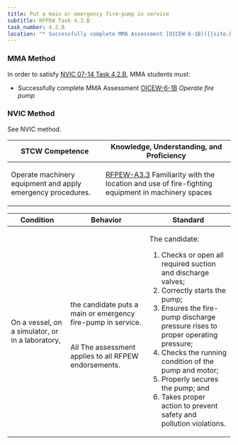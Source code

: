 ```yaml
---
title: Put a main or emergency fire-pump in service
subtitle: RFPEW Task 4.2.B 
task_number: 4.2.B
location: "* Successfully complete MMA Assessment [OICEW-6-1B]({{site.baseurl}}/assessments/Engine/OICEW-6-1B) *Operate fire pump*" 
---
```



### MMA Method

In order to satisfy  [NVIC 07-14  Task  4.2.B]({{site.baseurl}}/assets/images/nvic-07-14.pdf), MMA students must:

* Successfully complete MMA Assessment [OICEW-6-1B]({{site.baseurl}}/assessments/Engine/OICEW-6-1B) *Operate fire pump*


### NVIC Method

<a onclick="togglevisibility('nvic_methods')" >See NVIC method.</a>

<div id='nvic_methods' class='hide'>

<table>
<thead>
<tr>
<th class='forty'> STCW Competence </th>
<th class='sixty'> Knowledge, Understanding, and Proficiency </th>
</tr>
</thead>




<tbody>
<tr><td markdown='1'>

Operate machinery equipment and apply emergency procedures.

</td><td markdown='1'>

[RFPEW-A3.3](../../tables/34.html#RFPEW-A3.3) Familiarity with the location and use of fire-fighting equipment in machinery spaces

</td></tr>


</tbody>
</table>


<table>
<thead>
<tr><th class='twenty'>  Condition </th><th class='twenty'> Behavior </th><th  class='sixty'>Standard </th></tr>
</thead>
<tbody >



<tr><td markdown='1'>

On a vessel, on a simulator, or in a laboratory,

</td><td markdown='1'>

the candidate puts a main or emergency fire-pump in service.

<br>

<div class="tooltip">All
<span class="tooltiptext">
The assessment applies to all RFPEW endorsements.
</span>
</div>


</td><td markdown='1'>

The candidate:


1. Checks or open all required suction and discharge valves;
2. Correctly starts the pump;
3. Ensures the fire-pump discharge pressure rises to proper operating pressure;
4. Checks the running condition of the pump and motor;
5. Properly secures the pump; and
6. Takes proper action to prevent safety and pollution violations.

</td></tr>
</tbody>
</table>
</div>
